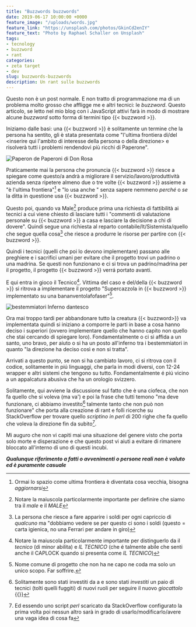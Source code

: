 ```yaml
---
title: "Buzzwords buzzwords"
date: 2019-06-17 10:00:00 +0000
feature_image: "/uploads/words.jpg"
feature_link: "https://unsplash.com/photos/GkinCd2enIY"
feature_text: "Photo by Raphael Schaller on Unsplash"
tags:
- tecnology
- buzzword
- rant
categories:
- zeta target
- dev
slug: buzzwords-buzzwords
description: Un rant sulle buzzwords
---
```


Questo non è un post normale. E non tratto di programmazione ma di un problema molto grosso che affligge me e altri tecnici: le _buzzword_. Questo articolo, se letto nel mio blog con i JavaScript attivi farà in modo di mostrare alcune _buzzword_ sotto forma di termini tipo {{< buzzword >}}.

Iniziamo dalle basi: una {{< buzzword >}} è solitamente un termine che la persona ha sentito, gli è stata presentata come "l'ultima frontiera di/del <inserire qui l'ambito di interesse della persona o della direzione> e risolverà tutti i problemi rendendovi più ricchi di Paperone".

![Paperon de Paperoni di Don Rosa](/uploads/donrosa.jpg)

Praticamente mai la persona che pronuncia {{< buzzword >}} riesce a spiegare come questo/a andrà a migliorare il servizio/lavoro/produttività azienda senza ripetere almeno due o tre volte {{< buzzword >}} assieme a "è l'ultima frontiera"[^1] e "lo usa anche <inserire qui colosso informatico o ditta a cui si fa spesso riferimento a cui non si vuole essere inferiore>" senza sapere nemmeno _perché_ o _se_ la ditta in questione usa {{< buzzword >}}.

Questo poi, quando va Male[^2] produce prima una richiesta di fattibilità ai tecnici a cui viene chiesto di lasciare tutti i "commenti di valutazione personale su {{< buzzword >}} a casa e lasciare la decisione a chi di dovere". Quindi segue una richiesta al reparto contabile/It/Sistemista/quello che segue quella cosa[^3] che riesce a produrre le risorse per partire con {{< buzzword >}}.

Quindi i tecnici (quelli che poi lo devono implementare) passano alle preghiere e i sacrifici umani per evitare che il progetto trovi un padrino o una madrina. Se questi non funzionano e ci si trova un padrino/madrina per il progetto, il progetto {{< buzzword >}} verrá portato avanti.

E qui entra in gioco il Tecnico[^4]. Vittima del caso e del/della {{< buzzword >}} si ritrova a implementare il progetto "Supercazzola in {{< buzzword >}} implementato su una bananventolafofaser"[^5].

![bestemmiatori Inferno dantesco](/uploads/bestemmiatori.jpg)

Ora mai troppo tardi per abbandonare tutto la creatura {{< buzzword>}} va implementata quindi si iniziano a comporre le parti in base a cosa hanno deciso i superiori (ovvero implementare quello che hanno capito non quello che stai cercando di spiegare loro). Fondamentalmente o ci si affida a un santo, uno bravo, per aiuto o si ha un posto all'inferno tra i bestemmiatori in quanto "la direzione ha deciso così e non si tratta".

Arrivati a questo punto, se non si ha cambiato lavoro, ci si ritrova con il codice, solitamente in piú linguaggi, che parla in modi diversi, con 12-24 wrapper e altri sistemi che tengono su tutto. Fondamentalmente é piú vicino a un appalcatura abusiva che ha un orologio svizzero.

Solitamente, qui avviene la discussione sul fatto che è una ciofeca, che non fa quello che si voleva (ma va') e poi la frase che tutti temono "ma deve funzionare, ci abbiamo investito[^6] talmente tanto che non può non funzionare" che porta alla creazione di rant e folli ricerche su StackOverflow per trovare quello _scriptino in perl_ di 200 righe che fa quello che voleva la direzione fin da subito[^7].

Mi auguro che non vi capiti mai una situazione del genere visto che porta solo morte e disperazione e che questo post vi aiuti a evitare di rimanere bloccato all'interno di uno di questi incubi.

**_Qualunque riferimento a fatti o avvenimenti o persone reali non è voluto ed è puramente casuale_**

[^1]: Ormai lo spazio come ultima frontiera è diventata cosa vecchia, bisogna _aggiornarsi_
[^2]: Notare la maiuscola particolarmente importante per definire che siamo tra il _male_ e il _MALE_
[^3]: La persona che riesce a fare apparire i soldi per ogni capriccio di _qualcuno_ ma "dobbiamo vedere se per questo ci sono i soldi (questo = carta igienica, no una Ferrari per andare in giro)
[^4]: Notare la maiuscola particolarmente importante per distinguerlo da il _tecnico_ (di minor abilita) e _IL TECNICO_ (che é talmente abile che senti anche il CAPLOCK quando si presenta come _IL TECNICO_)
[^5]: Nome comune di progetto che non ha ne capo ne coda ma solo un unico scopo. Far soffrire.
[^6]: Solitamente sono stati investiti da <montagna di soldi> a <non riesco a leggere il numero da tanti zeri che ha> e sono stati _investiti_ un paio di tecnici (tolti quelli fuggiti) di nuovi ruoli per seguire il nuovo _giocattolo_ {{<buzzword>}}
[^7]: Ed essendo uno script _perl_ scaricato da StackOverflow configurato la prima volta poi nessun altro sarà in grado di usarlo/modificarlo/avere una vaga idea di cosa fa

<script src="https://ajax.googleapis.com/ajax/libs/jquery/3.4.1/jquery.min.js"></script>
<script>
  $(function () {
    count = 0;
    wordsArray = ["Big data", "Blockchain", "Cloud", "Deep learning", "DevOps",
      "Machine Learning", "Microservices", "Real-time", "Scalability", "Think outside the box", "Web 2.0",
      "Wev 3.0", "Buzzword",
    ];
    setInterval(function () {
      count++;
      $(".buzzword").fadeOut(400, function () {
        $(this).text(wordsArray[count % wordsArray.length]).fadeIn(800);
      });
    }, 4000);
  });

</script>
